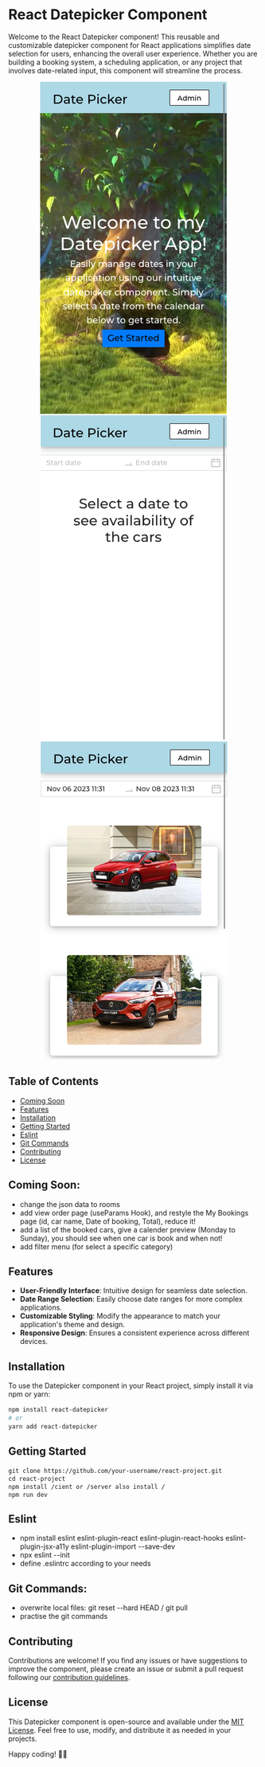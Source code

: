 # React Datepicker Component

Welcome to the React Datepicker component! This reusable and customizable datepicker component for React applications simplifies date selection for users, enhancing the overall user experience. Whether you are building a booking system, a scheduling application, or any project that involves date-related input, this component will streamline the process.

<div align="center">
<img src="images/intro.png" alt="Example Image">
<img src="images/datepicker-1.png" alt="Example Image">
<img src="images/datepicker-2.png" alt="Example Image">
</div>

## Table of Contents
- [Coming Soon](#coming-soon)
- [Features](#features)
- [Installation](#installation)
- [Getting Started](#getting-started)
- [Eslint](#eslint)
- [Git Commands](#git-commands)
- [Contributing](#contributing)
- [License](#license)

## Coming Soon:
- change the json data to rooms
- add view order page (useParams Hook), and restyle the My Bookings page (id, car name, Date of booking, Total), reduce it!
- add a list of the booked cars, give a calender preview (Monday to Sunday), you should see when one car is book and when not!
- add filter menu (for select a specific category)


## Features

- **User-Friendly Interface**: Intuitive design for seamless date selection.
- **Date Range Selection**: Easily choose date ranges for more complex applications.
- **Customizable Styling**: Modify the appearance to match your application's theme and design.
- **Responsive Design**: Ensures a consistent experience across different devices.

## Installation

To use the Datepicker component in your React project, simply install it via npm or yarn:

```bash
npm install react-datepicker
# or
yarn add react-datepicker
```

## Getting Started

```
git clone https://github.com/your-username/react-project.git
cd react-project
npm install /cient or /server also install /
npm run dev
```

## Eslint 
- npm install eslint eslint-plugin-react eslint-plugin-react-hooks eslint-plugin-jsx-a11y eslint-plugin-import --save-dev
- npx eslint --init
- define .eslintrc according to your needs

## Git Commands:
- overwrite local files: git reset --hard HEAD / git pull
- practise the git commands 

## Contributing

Contributions are welcome! If you find any issues or have suggestions to improve the component, please create an issue or submit a pull request following our [contribution guidelines](CONTRIBUTING.md).

## License

This Datepicker component is open-source and available under the [MIT License](LICENSE). Feel free to use, modify, and distribute it as needed in your projects.

Happy coding! 📅✨
